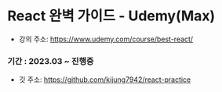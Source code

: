 # React 완벽 가이드 - Udemy(Max)

- 강의 주소: https://www.udemy.com/course/best-react/

### 기간 : 2023.03 ~ 진행중
 - 깃 주소:  https://github.com/kijung7942/react-practice

 
